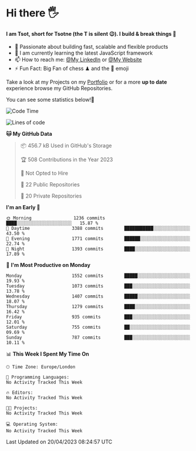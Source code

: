 # Hi there :raised_hand_with_fingers_splayed:
#### I am Tsot, short for Tsotne (the T is silent :wink:). I build & break things :space_invader:
- :telescope: Passionate about building fast, scalable and flexible products
- :seedling: I am currently learning the latest JavaScript framework 
- :mailbox: How to reach me: [@My LinkedIn](https://www.linkedin.com/in/tsotne-gvadzabia/) or [@My Website](https://tsotne.co.uk/contact)
- :zap: Fun Fact: Big Fan of chess ♟ and the 👾 emoji

Take a look at my Projects on my [Portfolio](https://tsotne.co.uk/) or for a more **up to date** experience browse my GitHub Repositories.

You can see some statistics below!:space_invader:
<!--START_SECTION:waka-->
![Code Time](http://img.shields.io/badge/Code%20Time-761%20hrs%202%20mins-blue)

![Lines of code](https://img.shields.io/badge/From%20Hello%20World%20I%27ve%20Written-4.6%20million%20lines%20of%20code-blue)

**🐱 My GitHub Data** 

> 📦 456.7 kB Used in GitHub's Storage 
 > 
> 🏆 508 Contributions in the Year 2023
 > 
> 🚫 Not Opted to Hire
 > 
> 📜 22 Public Repositories 
 > 
> 🔑 20 Private Repositories 
 > 
**I'm an Early 🐤** 

```text
🌞 Morning                1236 commits        ████░░░░░░░░░░░░░░░░░░░░░   15.87 % 
🌆 Daytime                3388 commits        ███████████░░░░░░░░░░░░░░   43.50 % 
🌃 Evening                1771 commits        ██████░░░░░░░░░░░░░░░░░░░   22.74 % 
🌙 Night                  1393 commits        ████░░░░░░░░░░░░░░░░░░░░░   17.89 % 
```
📅 **I'm Most Productive on Monday** 

```text
Monday                   1552 commits        █████░░░░░░░░░░░░░░░░░░░░   19.93 % 
Tuesday                  1073 commits        ███░░░░░░░░░░░░░░░░░░░░░░   13.78 % 
Wednesday                1407 commits        █████░░░░░░░░░░░░░░░░░░░░   18.07 % 
Thursday                 1279 commits        ████░░░░░░░░░░░░░░░░░░░░░   16.42 % 
Friday                   935 commits         ███░░░░░░░░░░░░░░░░░░░░░░   12.01 % 
Saturday                 755 commits         ██░░░░░░░░░░░░░░░░░░░░░░░   09.69 % 
Sunday                   787 commits         ███░░░░░░░░░░░░░░░░░░░░░░   10.11 % 
```


📊 **This Week I Spent My Time On** 

```text
🕑︎ Time Zone: Europe/London

💬 Programming Languages: 
No Activity Tracked This Week

🔥 Editors: 
No Activity Tracked This Week

🐱‍💻 Projects: 
No Activity Tracked This Week

💻 Operating System: 
No Activity Tracked This Week
```


 Last Updated on 20/04/2023 08:24:57 UTC
<!--END_SECTION:waka-->
